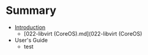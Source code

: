 # Summary

* [Introduction](README.md)
   * [022-libvirt (CoreOS).md](022-libvirt (CoreOS)
* User's Guide
   * test

